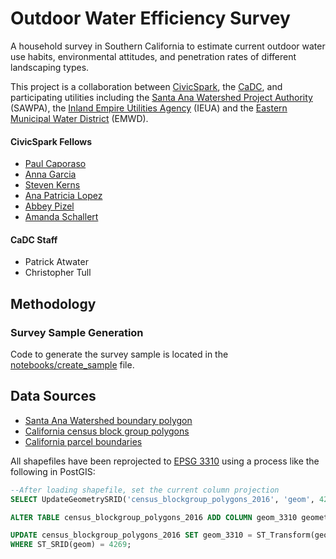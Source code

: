 # Outdoor Water Efficiency Survey

A household survey in Southern California to estimate current outdoor water use habits, environmental attitudes, and penetration rates of different landscaping types.

This project is a collaboration between [CivicSpark](http://civicspark.lgc.org/), the [CaDC](http://californiadatacollaborative.com/), and participating utilities including the [Santa Ana Watershed Project Authority](http://www.sawpa.org/) (SAWPA), the [Inland Empire Utilities Agency](https://www.ieua.org/) (IEUA) and the [Eastern Municipal Water District](http://www.emwd.org/) (EMWD).

#### CivicSpark Fellows
* [Paul Caporaso](http://civicspark.lgc.org/our-fellows/entry/2645/)
* [Anna Garcia](http://civicspark.lgc.org/our-fellows/entry/2664/)
* [Steven Kerns](http://civicspark.lgc.org/our-fellows/entry/2674/)
* [Ana Patricia Lopez](http://civicspark.lgc.org/our-fellows/entry/2679/)
* [Abbey Pizel](http://civicspark.lgc.org/our-fellows/entry/2689/)
* [Amanda Schallert](http://civicspark.lgc.org/our-fellows/entry/2693/)

#### CaDC Staff
* Patrick Atwater
* Christopher Tull


## Methodology 

### Survey Sample Generation

Code to generate the survey sample is located in the [notebooks/create_sample](http://htmlpreview.github.io/?https://raw.githubusercontent.com/California-Data-Collaborative/OutdoorWaterEfficiencySurvey/master/notebooks/create_sample.nb.html) file.

## Data Sources 

* [Santa Ana Watershed boundary polygon](http://www.sawpa.net/Downloads/gis_layers.zip)
* [California census block group polygons](https://www.census.gov/cgi-bin/geo/shapefiles/index.php?year=2016&layergroup=Block+Groups)
* [California parcel boundaries](http://egis3.lacounty.gov/dataportal/2015/09/11/california-statewide-parcel-boundaries/)

All shapefiles have been reprojected to [EPSG 3310](http://spatialreference.org/ref/epsg/nad83-california-albers/) using a process like the following in PostGIS:

```sql
--After loading shapefile, set the current column projection
SELECT UpdateGeometrySRID('census_blockgroup_polygons_2016', 'geom', 4269);

ALTER TABLE census_blockgroup_polygons_2016 ADD COLUMN geom_3310 geometry(MultiPolygon,3310);

UPDATE census_blockgroup_polygons_2016 SET geom_3310 = ST_Transform(geom, 3310)
WHERE ST_SRID(geom) = 4269;
```